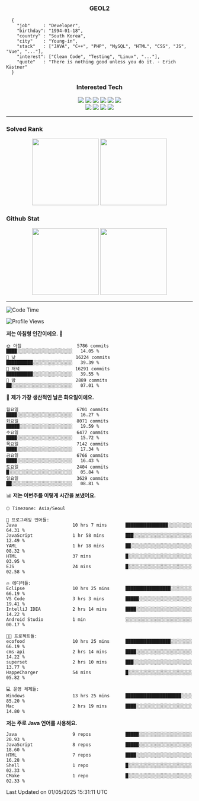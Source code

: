 <div align="center">

  ### GEOL2
</div>

```
  {
    "job"     : "Developer",
    "birthday": "1994-01-18",
    "country" : "South Korea",
    "city"    : "Young-in",
    "stack"   : ["JAVA", "C++", "PHP", "MySQL", "HTML", "CSS", "JS", "Vue", "..."],
    "interest": ["Clean Code", "Testing", "Linux", "..."], 
    "quote"   : "There is nothing good unless you do it. - Erich Kästner"
  }
  ```
  
<div align="center">
  
  ### Interested Tech
  
  <img src="https://img.shields.io/badge/Laravel-F05340?style=flat-square&logo=Laravel&logoColor=white">
  <img src="https://img.shields.io/badge/SpringBoot-6DB33F?style=flat-square&logo=SpringBoot&logoColor=white">
  <img src="https://img.shields.io/badge/-NestJs-ea2845?style=flat-square&logo=nestjs&logoColor=white">
  <img src="https://img.shields.io/badge/Express-000000?style=flat-square&logo=Express&logoColor=white">
  <img src="https://img.shields.io/badge/Three.js-000000?style=flat-square&logo=Three.js&logoColor=white">
  <img src="https://img.shields.io/badge/OpenAI-%23412991?style=flat-square&logo=openai&logoColor=white">
  <br>
  <img src="https://img.shields.io/badge/Java-ED8B00?style=flat-square&logo=openjdk&logoColor=white">
  <img src="https://img.shields.io/badge/JavaScript-F7DF1E?style=flat-square&logo=JavaScript&logoColor=black">
  <img src="https://img.shields.io/badge/TypeScript-007acc?style=flat-square&logo=TypeScript&logoColor=black">
  <img src="https://img.shields.io/badge/MySQL-4479A1?style=flat-square&logo=mysql&logoColor=white"><br>

</div>

------------

  ### Solved Rank
  
  <div align="center">
    <img height="180em" src="https://mazassumnida.wtf/api/v2/generate_badge?boj=geol2">
    <img height="180em" src="https://leetcard.jacoblin.cool/Geol2?theme=light&font=Gugi&border=0&radius=20">
  </div>
  
  ### Github Stat 
  <div align="center">
    <img height="180em" src="https://github-readme-stats-git-masterrstaa-rickstaa.vercel.app/api?username=geol2&show_icons=true&theme=dark">
    <img height="180em" src="https://github-readme-stats-git-masterrstaa-rickstaa.vercel.app/api/top-langs/?username=geol2&show_icons=true&hide=css,scss,html&layout=compact&theme=dark&count_private=true&langs_count=8">
  </div>
  
------------
<!--START_SECTION:waka-->
![Code Time](http://img.shields.io/badge/Code%20Time-4%2C113%20hrs%207%20mins-blue)

![Profile Views](http://img.shields.io/badge/Profile%20Views-3-blue)

**저는 아침형 인간이에요. 🐤** 

```text
🌞 아침                     5786 commits        ████░░░░░░░░░░░░░░░░░░░░░   14.05 % 
🌆 낮　                     16224 commits       ██████████░░░░░░░░░░░░░░░   39.39 % 
🌃 저녁                     16291 commits       ██████████░░░░░░░░░░░░░░░   39.55 % 
🌙 밤　                     2889 commits        ██░░░░░░░░░░░░░░░░░░░░░░░   07.01 % 
```
📅 **제가 가장 생산적인 날은 화요일이에요.** 

```text
월요일                      6701 commits        ████░░░░░░░░░░░░░░░░░░░░░   16.27 % 
화요일                      8071 commits        █████░░░░░░░░░░░░░░░░░░░░   19.59 % 
수요일                      6477 commits        ████░░░░░░░░░░░░░░░░░░░░░   15.72 % 
목요일                      7142 commits        ████░░░░░░░░░░░░░░░░░░░░░   17.34 % 
금요일                      6766 commits        ████░░░░░░░░░░░░░░░░░░░░░   16.43 % 
토요일                      2404 commits        █░░░░░░░░░░░░░░░░░░░░░░░░   05.84 % 
일요일                      3629 commits        ██░░░░░░░░░░░░░░░░░░░░░░░   08.81 % 
```


📊 **저는 이번주를 이렇게 시간을 보냈어요.** 

```text
🕑︎ Timezone: Asia/Seoul

💬 프로그래밍 언어들: 
Java                     10 hrs 7 mins       ████████████████░░░░░░░░░   64.31 % 
JavaScript               1 hr 58 mins        ███░░░░░░░░░░░░░░░░░░░░░░   12.49 % 
YAML                     1 hr 18 mins        ██░░░░░░░░░░░░░░░░░░░░░░░   08.32 % 
HTML                     37 mins             █░░░░░░░░░░░░░░░░░░░░░░░░   03.95 % 
EJS                      24 mins             █░░░░░░░░░░░░░░░░░░░░░░░░   02.58 % 

🔥 에디터들: 
Eclipse                  10 hrs 25 mins      █████████████████░░░░░░░░   66.19 % 
VS Code                  3 hrs 3 mins        █████░░░░░░░░░░░░░░░░░░░░   19.41 % 
IntelliJ IDEA            2 hrs 14 mins       ████░░░░░░░░░░░░░░░░░░░░░   14.22 % 
Android Studio           1 min               ░░░░░░░░░░░░░░░░░░░░░░░░░   00.17 % 

🐱‍💻 프로젝트들: 
ecofood                  10 hrs 25 mins      █████████████████░░░░░░░░   66.19 % 
cms-api                  2 hrs 14 mins       ████░░░░░░░░░░░░░░░░░░░░░   14.22 % 
superset                 2 hrs 10 mins       ███░░░░░░░░░░░░░░░░░░░░░░   13.77 % 
HappeCharger             54 mins             █░░░░░░░░░░░░░░░░░░░░░░░░   05.82 % 

💻 운영 체제들: 
Windows                  13 hrs 25 mins      █████████████████████░░░░   85.20 % 
Mac                      2 hrs 19 mins       ████░░░░░░░░░░░░░░░░░░░░░   14.80 % 
```

**저는 주로 Java 언어를 사용해요.** 

```text
Java                     9 repos             █████░░░░░░░░░░░░░░░░░░░░   20.93 % 
JavaScript               8 repos             █████░░░░░░░░░░░░░░░░░░░░   18.60 % 
HTML                     7 repos             ████░░░░░░░░░░░░░░░░░░░░░   16.28 % 
Shell                    1 repo              █░░░░░░░░░░░░░░░░░░░░░░░░   02.33 % 
CMake                    1 repo              █░░░░░░░░░░░░░░░░░░░░░░░░   02.33 % 
```




 Last Updated on 01/05/2025 15:31:11 UTC
<!--END_SECTION:waka-->

<div align="center">
  
  <!-- [![Hits](https://hits.seeyoufarm.com/api/count/incr/badge.svg?url=https%3A%2F%2Fgithub.com%2Fgeol2&count_bg=%2379C83D&title_bg=%23555555&icon=myspace.svg&icon_color=%23E7E7E7&title=hits&edge_flat=false)](https://hits.seeyoufarm.com) -->
  
</div>

<!--
**Geol2/Geol2** is a ✨ _special_ ✨ repository because its `README.md` (this file) appears on your GitHub profile.

Here are some ideas to get you started:
- 🔭 I’m currently working on ...
- 🌱 I’m currently learning ...
- 👯 I’m looking to collaborate on ...
- 🤔 I’m looking for help with ...
- 💬 Ask me about ...
- 📫 How to reach me: ...
- 😄 Pronouns: ...
- ⚡ Fun fact: ...
-->
